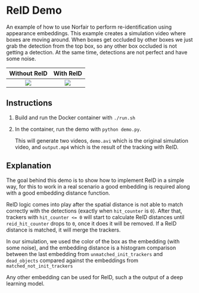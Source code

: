 # ReID Demo

An example of how to use Norfair to perform re-identification using appearance embeddings. This example creates a simulation video where boxes are moving around. When boxes get occluded by other boxes we just grab the detection from the top box, so any other box occluded is not getting a detection. At the same time, detections are not perfect and have some noise.

|       Without ReID        |       With ReID        |
| :-----------------------: | :--------------------: |
| ![](./assets/no_reid.gif) | ![](./assets/reid.gif) |

## Instructions

1. Build and run the Docker container with `./run.sh`
2. In the container, run the demo with `python demo.py`.

   This will generate two videos, `demo.avi` which is the original simulation video, and `output.mp4` which is the result of the tracking with ReID.

## Explanation

The goal behind this demo is to show how to implement ReID in a simple way, for this to work in a real scenario a good embedding is required along with a good embedding distance function.

ReID logic comes into play after the spatial distance is not able to match correctly with the detections (exactly when `hit_counter` is `0`). After that, trackers with `hit_counter <= 0` will start to calculate ReID distances until `reid_hit_counter` drops to `0`, once it does it will be removed. If a ReID distance is matched, it will merge the trackers.

In our simulation, we used the color of the box as the embedding (with some noise), and the embedding distance is a histogram comparison between the last embedding from `unmatched_init_trackers` and `dead_objects` compared against the embeddings from `matched_not_init_trackers`

Any other embedding can be used for ReID, such a the output of a deep learning model.
